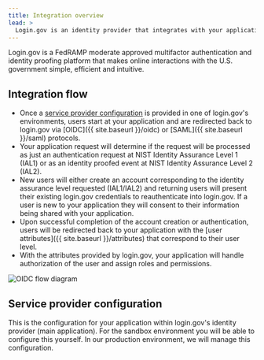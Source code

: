 ```yaml
---
title: Integration overview
lead: >
  Login.gov is an identity provider that integrates with your application using industry protocols.
---
```


Login.gov is a FedRAMP moderate approved multifactor authentication and identity proofing platform that makes online interactions with the U.S. government simple, efficient and intuitive.

## Integration flow

* Once a [service provider configuration](/#service-provider-configuration) is provided in one of login.gov's environments, users start at your application and are redirected back to login.gov via [OIDC]({{ site.baseurl }}/oidc) or [SAML]({{ site.baseurl }}/saml) protocols.
* Your application request will determine if the request will be processed as just an authentication request at NIST Identity Assurance Level 1 (IAL1) or as an identity proofed event at NIST Identity Assurance Level 2 (IAL2).
* New users will either create an account corresponding to the identity assurance level requested (IAL1/IAL2) and returning users will present their existing login.gov credentials to reauthenticate into login.gov. If a user is new to your application they will consent to their information being shared with your application.
* Upon successful completion of the account creation or authentication, users will be redirected back to your application with the [user attributes]({{ site.baseurl }}/attributes) that correspond to their user level.
* With the attributes provided by login.gov, your application will handle authorization of the user and assign roles and permissions.

<img src="{{ site.baseurl }}/assets/img/oidc-flow.png" alt="OIDC flow diagram" class="display-block grid-col flex-auto flex-align-center margin-y-4">

## Service provider configuration
This is the configuration for your application within login.gov's identity provider (main application). For the sandbox environment you will be able to configure this yourself. In our production environment, we will manage this configuration.


